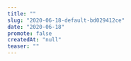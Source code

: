 ```yaml
---
title: ""
slug: "2020-06-18-default-bd029412ce"
date: "2020-06-18"
promote: false
createdAt: "null"
teaser: ""
---
```


